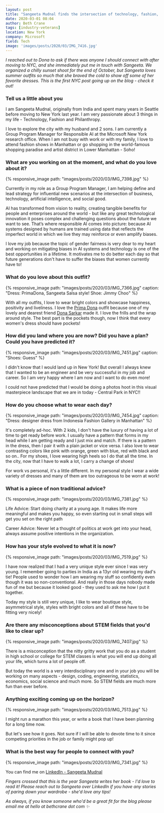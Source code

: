 ```yaml
---
layout: post
title: "Sangeeta Mudnal finds the intersection of technology, fashion, and philanthropy"
date: 2020-03-01 08:04
author: Beth Crane
tags: [industry-veterans]
location: New York
company: Microsoft
field: Tech
image: 'images/posts/2020/03/IMG_7416.jpg'
---
```


*I reached out to Dona to ask if there was anyone I should connect with after moving to NYC, and she immediately put me in touch with Sangeeta. We organized a chilly sunset shoot for the end of October, but Sangeeta loves summer outfits so much that she braved the cold to show off some of her favorite dresses. This is the first NYC post going up on the blog - check it out!*

### Tell us a little about you

I am Sangeeta Mudnal, originally from India and spent many years in Seattle before moving to New York last year. I am very passionate about 3 things in my life - Technology, Fashion and Philanthropy.

I love to explore the city with my husband and 2 sons. I am currently a Group Program Manager for Responsible AI at the Microsoft New York research office. When I am not busy with work or with my family, I love to attend fashion shows in Manhattan or go shopping in the world-famous shopping paradise and artist district in Lower Manhattan - Soho!

### What are you working on at the moment, and what do you love about it?

{% responsive_image path: "images/posts/2020/03/IMG_7398.jpg" %}

Currently in my role as a Group Program Manager, I am helping define and lead strategy for influential new scenarios at the intersection of business, technology, artificial intelligence, and social good.

AI has transformed from vision to reality, creating tangible benefits for people and enterprises around the world - but like any great technological innovation it poses complex and challenging questions about the future we want to see. That’s where responsible AI comes into picture: because AI systems designed by humans are trained using data that reflects the imperfect world in which we live they may reinforce or even amplify biases.

I love my job because the topic of gender fairness is very dear to my heart and working on mitigating biases in AI systems and technology is one of the best opportunities in a lifetime. It motivates me to do better each day so that future generations don't have to suffer the biases that women currently have to!

### What do you love about this outfit?

{% responsive_image path: "images/posts/2020/03/IMG_7366.jpg" caption: "Dress: PrimaDona, Sangeeta Salsa style! Shoe: Jimmy Choo" %}

With all my outfits, I love to wear bright colors and showcase happiness, positivity and liveliness. 
I love the [Prima Dona][pd] outfit because one of my lovely and dearest friend [Dona Sarkar][ds] made it. I love the frills and the wrap around style. The best part is the pockets though, now I think that every women's dress should have pockets!

### How did you land where you are now? Did you have a plan? Could you have predicted it?

{% responsive_image path: "images/posts/2020/03/IMG_7451.jpg" caption: "Shoes: Guess" %}

I didn't know that I would land up in New York! But overall I always knew that I wanted to be an engineer and be very successful in my job and career. So I am very happy where I am now and I want to do even more!

I could not have predicted that I would be doing a photos hoot in this visual masterpiece landscape that we are in today - Central Park in NYC!!

### How do you choose what to wear each day?

{% responsive_image path: "images/posts/2020/03/IMG_7454.jpg" caption: "Dress: designer dress from Indonesia Fashion Gallery in Manhattan" %}

It's completely ad-hoc. With 2 kids, I don't have the luxury of having a lot of time to get ready before work. I usually have a pattern that forms in my head while I am getting ready and I just mix and match. If there is a pattern in the dress, then I pair it with a plain jacket or vice versa. I also love to wear contrasting colors like pink with orange, green with blue, red with black and so on.. For my shoes, I love wearing high heels so I do that all the time. In the city, now that I have to walk a lot, I carry a change of shoes!

For work vs personal, it's a little different. In my personal style I wear a wide variety of dresses and many of them are too outrageous to be worn at work!

### What is a piece of non traditional advice?

{% responsive_image path: "images/posts/2020/03/IMG_7381.jpg" %}

Life Advice: Start doing charity at a young age. It makes life more meaningful and makes you happy, so even starting out in small steps will get you set on the right path

Career Advice: Never let a thought of politics at work get into your head, always assume positive intentions in the organization.

### How has your style evolved to what it is now?

{% responsive_image path: "images/posts/2020/03/IMG_7519.jpg" %}

I have now realized that I had a very unique style ever since I was very young. I remember going to parties in India as a 13yr old wearing my dad's tie! People used to wonder how I am wearing my stuff so confidently even though it was so non-conventional. And really in those days nobody made fun of me but because it looked good - they used to ask me how I put it together.

Today my style is still very unique, I like to wear boutique style, asymmetrical style, styles with bright colors and all of these have to be fitting very nicely!

### Are there any misconceptions about STEM fields that you'd like to clear up?

{% responsive_image path: "images/posts/2020/03/IMG_7407.jpg" %}

There is a misconception that the nitty gritty work that you do as a student in high school or college for STEM classes is what you will end up doing all your life, which turns a lot of people off.

But today the world is a very interdisciplinary one and in your job you will be working on many aspects - design, coding, engineering, statistics, economics, social science and much more. So STEM fields are much more fun than ever before.

### Anything exciting coming up on the horizon?

{% responsive_image path: "images/posts/2020/03/IMG_7513.jpg" %}

I might run a marathon this year, or write a book that I have been planning for a long time now.

But let's see how it goes. Not sure if I will be able to devote time to it since competing priorities in the job or family might pop up!

### What is the best way for people to connect with you?

{% responsive_image path: "images/posts/2020/03/IMG_7341.jpg" %}

You can find me on [LinkedIn - Sangeeta Mudnal][linkedin]

[linkedin]: https://www.linkedin.com/in/sangeeta-mudnal-36868429/
[pd]: https://primadonastudios.com/
[ds]: https://donasarkar.com

*Fingers crossed that this is the year Sangeeta writes her book - I'd love to read it! Please reach out to Sangeeta over LinkedIn if you have any stories of paring down your wardrobe - she'd love any tips!*

*As always, if you know someone who'd be a great fit for the blog please email me at hello at bethcrane dot com ✨*
